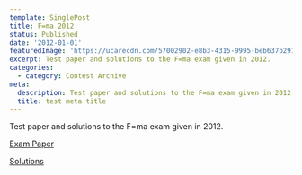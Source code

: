 ```yaml
---
template: SinglePost
title: F=ma 2012
status: Published
date: '2012-01-01'
featuredImage: 'https://ucarecdn.com/57002902-e8b3-4315-9995-beb637b29128/'
excerpt: Test paper and solutions to the F=ma exam given in 2012.
categories:
  - category: Contest Archive
meta:
  description: Test paper and solutions to the F=ma exam given in 2012.
  title: test meta title
---
```

Test paper and solutions to the F=ma exam given in 2012.

[Exam Paper](https://aapt.org/physicsteam/2013/upload/exam1-2012-unlocked.pdf)

[Solutions](https://aapt.org/physicsteam/2013/upload/exam1-2012-unlocked-solutions.pdf)